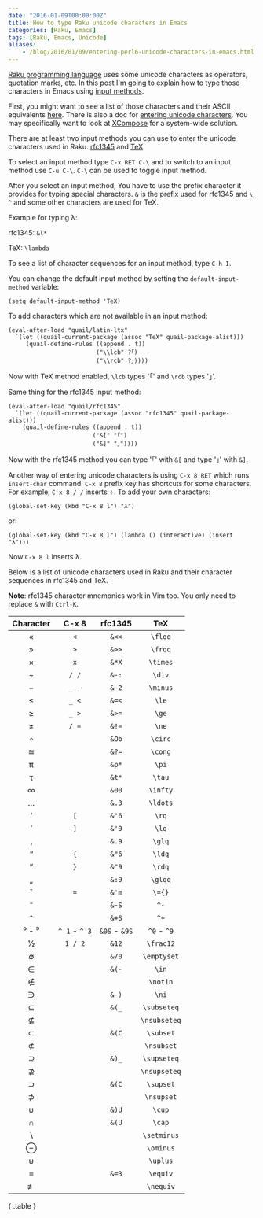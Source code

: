 ```yaml
---
date: "2016-01-09T00:00:00Z"
title: How to type Raku unicode characters in Emacs
categories: [Raku, Emacs]
tags: [Raku, Emacs, Unicode]
aliases:
    - /blog/2016/01/09/entering-perl6-unicode-characters-in-emacs.html
---
```


[Raku programming language](https://raku.org/) uses some unicode characters as operators, quotation marks, etc.
In this post I'm going to explain how to type those characters in Emacs using
[input methods](http://www.emacswiki.org/emacs/InputMethods).

First, you might want to see a list of those characters and their ASCII equivalents
[here](https://docs.raku.org/language/unicode_ascii).
There is also a doc for [entering unicode characters](https://docs.raku.org/language/unicode_entry).
You may specifically want to look at [XCompose](https://en.wikipedia.org/wiki/Compose_key#GNU.2FLinux) for a system-wide solution.

There are at least two input methods you can use to enter the unicode characters used in Raku.
[rfc1345](https://tools.ietf.org/html/rfc1345) and [TeX](http://www.emacswiki.org/emacs/TeXInputMethod).

To select an input method type `C-x RET C-\` and to switch to an input method use `C-u C-\`.
`C-\` can be used to toggle input method.

After you select an input method, You have to use the prefix character it provides for typing special characters.
`&` is the prefix used for rfc1345 and `\`, `^` and some other characters are used for TeX.

Example for typing λ:

rfc1345: `&l*`

TeX: `\lambda`

To see a list of character sequences for an input method, type `C-h I`.

You can change the default input method by setting the `default-input-method` variable:

```elisp
(setq default-input-method 'TeX)
```

To add characters which are not available in an input method:

```elisp
(eval-after-load "quail/latin-ltx"
  `(let ((quail-current-package (assoc "TeX" quail-package-alist)))
     (quail-define-rules ((append . t))
                         ("\\lcb" ?｢)
                         ("\\rcb" ?｣))))
```

Now with TeX method enabled, `\lcb` types '｢' and `\rcb` types '｣'.

Same thing for the rfc1345 input method:

```elisp
(eval-after-load "quail/rfc1345"
  `(let ((quail-current-package (assoc "rfc1345" quail-package-alist)))
    (quail-define-rules ((append . t))
                        ("&[" "｢")
                        ("&]" "｣"))))
```

Now with the rfc1345 method you can type '｢' with `&[` and type '｣' with `&]`.

Another way of entering unicode characters is using `C-x 8 RET` which runs `insert-char` command.
`C-x 8` prefix key has shortcuts for some characters. For example, `C-x 8 / /` inserts ÷. To add your own characters:

```elisp
(global-set-key (kbd "C-x 8 l") "λ")
```
or:
```elisp
(global-set-key (kbd "C-x 8 l") (lambda () (interactive) (insert "λ")))
```

Now `C-x 8 l` inserts λ.

Below is a list of unicode characters used in Raku and their character sequences in rfc1345 and TeX.

**Note**: rfc1345 character mnemonics work in Vim too. You only need to replace `&` with `Ctrl-K`.

| Character | C-x 8         | rfc1345       | TeX          |
|:---------:|:-------------:|:-------------:|:------------:|
| «         | `<`           | `&<<`         | `\flqq`      |
| »         | `>`           | `&>>`         | `\frqq`      |
| ×         | `x`           | `&*X`         | `\times`     |
| ÷         | `/ /`         | `&-:`         | `\div`       |
| −         | `_ -`         | `&-2`         | `\minus`     |
| ≤         | `_ <`         | `&=<`         | `\le`        |
| ≥         | `_ >`         | `&>=`         | `\ge`        |
| ≠         | `/ =`         | `&!=`         | `\ne`        |
| ∘         |               | `&Ob`         | `\circ`      |
| ≅         |               | `&?=`         | `\cong`      |
| π         |               | `&p*`         | `\pi`        |
| τ         |               | `&t*`         | `\tau`       |
| ∞         |               | `&00`         | `\infty`     |
| …         |               | `&.3`         | `\ldots`     |
| ‘         | `[`           | `&'6`         | `\rq`        |
| ’         | `]`           | `&'9`         | `\lq`        |
| ‚         |               | `&.9`         | `\glq`       |
| “         | `{`           | `&"6`         | `\ldq`       |
| ”         | `}`           | `&"9`         | `\rdq`       |
| „         |               | `&:9`         | `\glqq`      |
| ¯         | `=`           | `&'m`         | `\={}`       |
| ⁻         |               | `&-S`         | `^-`         |
| ⁺         |               | `&+S`         | `^+`         |
| ⁰ - ⁹     | `^ 1` - `^ 3` | `&0S` - `&9S` | `^0` - `^9`  |
| ½         | `1 / 2`       | `&12`         | `\frac12`    |
| ∅         |               | `&/0`         | `\emptyset`  |
| ∈         |               | `&(-`         | `\in`        |
| ∉         |               |               | `\notin`     |
| ∋         |               | `&-)`         | `\ni`        |
| ⊆         |               | `&(_`         | `\subseteq`  |
| ⊈         |               |               | `\nsubseteq` |
| ⊂         |               | `&(C`         | `\subset`    |
| ⊄         |               |               | `\nsubset`   |
| ⊇         |               | `&)_`         | `\supseteq`  |
| ⊉         |               |               | `\nsupseteq` |
| ⊃         |               | `&(C`         | `\supset`    |
| ⊅         |               |               | `\nsupset`   |
| ∪         |               | `&)U`         | `\cup`       |
| ∩         |               | `&(U`         | `\cap`       |
| ∖         |               |               | `\setminus`  |
| ⊖         |               |               | `\ominus`    |
| ⊎         |               |               | `\uplus`     |
| ≡         |               | `&=3`         | `\equiv`     |
| ≢         |               |               | `\nequiv`    |
{ .table }